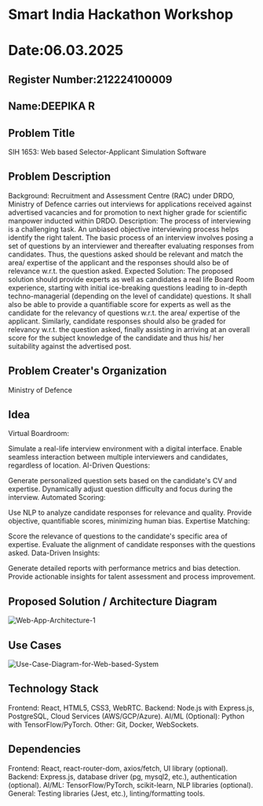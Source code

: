 # Smart India Hackathon Workshop
# Date:06.03.2025
## Register Number:212224100009
## Name:DEEPIKA R
## Problem Title
SIH 1653: Web based Selector-Applicant Simulation Software
## Problem Description
Background: Recruitment and Assessment Centre (RAC) under DRDO, Ministry of Defence carries out interviews for applications received against advertised vacancies and for promotion to next higher grade for scientific manpower inducted within DRDO. Description: The process of interviewing is a challenging task. An unbiased objective interviewing process helps identify the right talent. The basic process of an interview involves posing a set of questions by an interviewer and thereafter evaluating responses from candidates. Thus, the questions asked should be relevant and match the area/ expertise of the applicant and the responses should also be of relevance w.r.t. the question asked. Expected Solution: The proposed solution should provide experts as well as candidates a real life Board Room experience, starting with initial ice-breaking questions leading to in-depth techno-managerial (depending on the level of candidate) questions. It shall also be able to provide a quantifiable score for experts as well as the candidate for the relevancy of questions w.r.t. the area/ expertise of the applicant. Similarly, candidate responses should also be graded for relevancy w.r.t. the question asked, finally assisting in arriving at an overall score for the subject knowledge of the candidate and thus his/ her suitability against the advertised post.

## Problem Creater's Organization
Ministry of Defence

## Idea
Virtual Boardroom:

Simulate a real-life interview environment with a digital interface.
Enable seamless interaction between multiple interviewers and candidates, regardless of location.
AI-Driven Questions:

Generate personalized question sets based on the candidate's CV and expertise.
Dynamically adjust question difficulty and focus during the interview.
Automated Scoring:

Use NLP to analyze candidate responses for relevance and quality.
Provide objective, quantifiable scores, minimizing human bias.
Expertise Matching:

Score the relevance of questions to the candidate's specific area of expertise.
Evaluate the alignment of candidate responses with the questions asked.
Data-Driven Insights:

Generate detailed reports with performance metrics and bias detection.
Provide actionable insights for talent assessment and process improvement.

## Proposed Solution / Architecture Diagram
![Web-App-Architecture-1](https://github.com/user-attachments/assets/6a24ddf9-b800-4a68-b00d-739735de6bb4)


## Use Cases
![Use-Case-Diagram-for-Web-based-System](https://github.com/user-attachments/assets/4cf681db-efd1-4071-88ed-9dcf01d966c9)


## Technology Stack


Frontend: React, HTML5, CSS3, WebRTC.
Backend: Node.js with Express.js, PostgreSQL, Cloud Services (AWS/GCP/Azure).
AI/ML (Optional): Python with TensorFlow/PyTorch.
Other: Git, Docker, WebSockets.

## Dependencies
Frontend: React, react-router-dom, axios/fetch, UI library (optional).
Backend: Express.js, database driver (pg, mysql2, etc.), authentication (optional).
AI/ML: TensorFlow/PyTorch, scikit-learn, NLP libraries (optional).
General: Testing libraries (Jest, etc.), linting/formatting tools.

